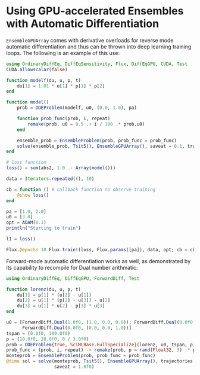 # Using GPU-accelerated Ensembles with Automatic Differentiation

`EnsembleGPUArray` comes with derivative overloads for reverse mode automatic differentiation
and thus can be thrown into deep learning training loops. The following is an example
of this use:

```julia
using OrdinaryDiffEq, DiffEqSensitivity, Flux, DiffEqGPU, CUDA, Test
CUDA.allowscalar(false)

function modelf(du, u, p, t)
    du[1] = 1.01 * u[1] * p[1] * p[2]
end

function model()
    prob = ODEProblem(modelf, u0, (0.0, 1.0), pa)

    function prob_func(prob, i, repeat)
        remake(prob, u0 = 0.5 .+ i / 100 .* prob.u0)
    end

    ensemble_prob = EnsembleProblem(prob, prob_func = prob_func)
    solve(ensemble_prob, Tsit5(), EnsembleGPUArray(), saveat = 0.1, trajectories = 10)
end

# loss function
loss() = sum(abs2, 1.0 .- Array(model()))

data = Iterators.repeated((), 10)

cb = function () # callback function to observe training
    @show loss()
end

pa = [1.0, 2.0]
u0 = [3.0]
opt = ADAM(0.1)
println("Starting to train")

l1 = loss()

Flux.@epochs 10 Flux.train!(loss, Flux.params([pa]), data, opt; cb = cb)
```

Forward-mode automatic differentiation works as well, as demonstrated by its capability
to recompile for Dual number arithmatic:

```julia
using OrdinaryDiffEq, DiffEqGPU, ForwardDiff, Test

function lorenz(du, u, p, t)
    du[1] = p[1] * (u[2] - u[1])
    du[2] = u[1] * (p[2] - u[3]) - u[2]
    du[3] = u[1] * u[2] - p[3] * u[3]
end

u0 = [ForwardDiff.Dual(1.0f0, (1.0, 0.0, 0.0)); ForwardDiff.Dual(0.0f0, (0.0, 1.0, 0.0));
      ForwardDiff.Dual(0.0f0, (0.0, 0.0, 1.0))]
tspan = (0.0f0, 100.0f0)
p = (10.0f0, 28.0f0, 8 / 3.0f0)
prob = ODEProblem{true, SciMLBase.FullSpecialize}(lorenz, u0, tspan, p)
prob_func = (prob, i, repeat) -> remake(prob, p = rand(Float32, 3) .* p)
monteprob = EnsembleProblem(prob, prob_func = prob_func)
@time sol = solve(monteprob, Tsit5(), EnsembleGPUArray(), trajectories = 10_000,
                  saveat = 1.0f0)
```
